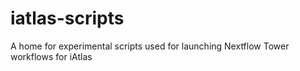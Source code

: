 # iatlas-scripts
A home for experimental scripts used for launching Nextflow Tower workflows for iAtlas
